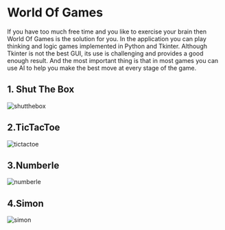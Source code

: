 # World Of Games
If you have too much free time and you like to exercise your brain then World Of Games is the solution for you.
In the application you can play thinking and logic games implemented in Python and Tkinter.
Although Tkinter is not the best GUI, its use is challenging and provides a good enough result.
And the most important thing is that in most games you can use AI to help you make the best move at every stage of the game.

## 1. Shut The Box
![shutthebox](https://user-images.githubusercontent.com/96999217/192718861-cfcddb1e-0378-4445-ac3f-7cb5e9a9ae8e.gif)

## 2.TicTacToe
![tictactoe](https://user-images.githubusercontent.com/96999217/192719009-24bf5628-ebc3-4171-8bc8-d6a35fec3bc2.gif)

## 3.Numberle
![numberle](https://user-images.githubusercontent.com/96999217/192719072-c7856689-a1f9-47fb-9ef4-5152dfbf1571.gif)

## 4.Simon
![simon](https://user-images.githubusercontent.com/96999217/192719109-780c5d3f-1329-476f-af09-4736c5d227bc.gif)

